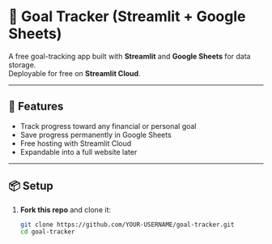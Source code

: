 # 🎯 Goal Tracker (Streamlit + Google Sheets)

A free goal-tracking app built with **Streamlit** and **Google Sheets** for data storage.  
Deployable for free on **Streamlit Cloud**.

---

## 🚀 Features
- Track progress toward any financial or personal goal
- Save progress permanently in Google Sheets
- Free hosting with Streamlit Cloud
- Expandable into a full website later

---

## 📦 Setup

1. **Fork this repo** and clone it:
   ```bash
   git clone https://github.com/YOUR-USERNAME/goal-tracker.git
   cd goal-tracker
